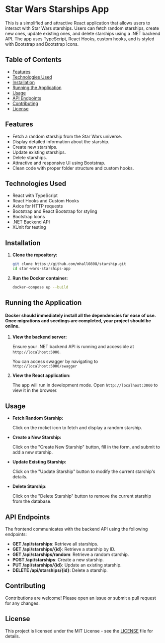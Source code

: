 # Star Wars Starships App

This is a simplified and attractive React application that allows users to interact with Star Wars starships. Users can fetch random starships, create new ones, update existing ones, and delete starships using a .NET backend API. The app uses TypeScript, React Hooks, custom hooks, and is styled with Bootstrap and Bootstrap Icons.

## Table of Contents

- [Features](#features)
- [Technologies Used](#technologies-used)
- [Installation](#installation)
- [Running the Application](#running-the-application)
- [Usage](#usage)
- [API Endpoints](#api-endpoints)
- [Contributing](#contributing)
- [License](#license)

## Features

- Fetch a random starship from the Star Wars universe.
- Display detailed information about the starship.
- Create new starships.
- Update existing starships.
- Delete starships.
- Attractive and responsive UI using Bootstrap.
- Clean code with proper folder structure and custom hooks.

## Technologies Used

- React with TypeScript
- React Hooks and Custom Hooks
- Axios for HTTP requests
- Bootstrap and React Bootstrap for styling
- Bootstrap Icons
- .NET Backend API
- XUnit for testing

## Installation

1. **Clone the repository:**

   ```bash
   git clone https://github.com/mhall0808/starship.git
   cd star-wars-starships-app
   ```

2. **Run the Docker container:**

   ```bash
   docker-compose up --build
   ```

## Running the Application

#### Docker should immediately install all the dependencies for ease of use.  Once migrations and seedings are completed, your project should be online.

1. **View the backend server:**

   Ensure your .NET backend API is running and accessible at `http://localhost:5000`.

   You can access swagger by navigating to `http://localhost:5000/swagger`

3. **View the React application:**

   The app will run in development mode. Open `http://localhost:3000` to view it in the browser.

## Usage

- **Fetch Random Starship:**

  Click on the rocket icon to fetch and display a random starship.

- **Create a New Starship:**

  Click on the "Create New Starship" button, fill in the form, and submit to add a new starship.

- **Update Existing Starship:**

  Click on the "Update Starship" button to modify the current starship's details.

- **Delete Starship:**

  Click on the "Delete Starship" button to remove the current starship from the database.

## API Endpoints

The frontend communicates with the backend API using the following endpoints:

- **GET /api/starships**: Retrieve all starships.
- **GET /api/starships/{id}**: Retrieve a starship by ID.
- **GET /api/starships/random**: Retrieve a random starship.
- **POST /api/starships**: Create a new starship.
- **PUT /api/starships/{id}**: Update an existing starship.
- **DELETE /api/starships/{id}**: Delete a starship.

## Contributing

Contributions are welcome! Please open an issue or submit a pull request for any changes.

## License

This project is licensed under the MIT License - see the [LICENSE](LICENSE) file for details.
